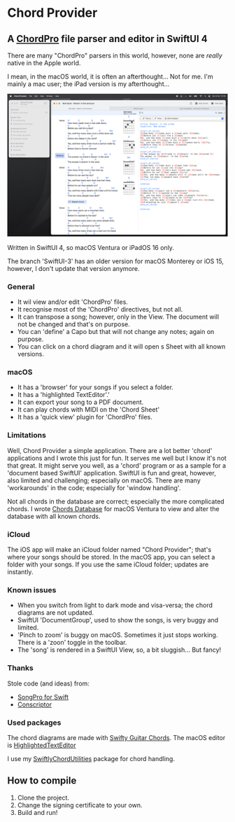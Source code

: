 # Chord Provider

## A [ChordPro](https://www.chordpro.org) file parser and editor in SwiftUI 4

There are many "ChordPro" parsers in this world, however, none are *really* native in the Apple world.

I mean, in the macOS world, it is often an afterthought... Not for me. I'm mainly a mac user; the iPad version is my afterthought...

![Chord Provider](https://github.com/Desbeers/Chord-Provider/raw/main/screenshot.png)

Written in SwiftUI 4, so macOS Ventura or iPadOS 16 only.

The branch 'SwiftUI-3' has an older version for macOS Monterey or iOS 15, however, I don't update that version anymore.

### General

- It wil view and/or edit 'ChordPro' files.
- It recognise most of the 'ChordPro' directives, but not all. 
- It can transpose a song; however, only in the View. The document will not be changed and that's on purpose.
- You can 'define' a Capo but that will not change any notes; again on purpose.
- You can click on a chord diagram and it will open s Sheet with all known versions.


### macOS

- It has a 'browser' for your songs if you select a folder.
- It has a 'highlighted TextEditor'.'
- It can export your song to a PDF document.
- It can play chords with MIDI on the 'Chord Sheet'
- It has a 'quick view' plugin for 'ChordPro' files.

### Limitations

Well, Chord Provider a simple application. There are a lot better 'chord' applications and I wrote this just for fun. It serves me well but I know it's not that great. It might serve you well, as a 'chord' program or as a sample for a 'document based SwiftUI' application. SwiftUI is fun and great, however, also limited and challenging; especially on macOS. There are many 'workarounds' in the code; especially for 'window handling'.

Not all chords in the database are correct; especially the more complicated chords. I wrote [Chords Database](https://github.com/Desbeers/Chords-Database) for macOS Ventura to view and alter the database with all known chords.

### iCloud

The iOS app will make an iCloud folder named "Chord Provider"; that's where your songs should be stored. In the macOS app, you can select a folder with your songs. If you use the same iCloud folder; updates are instantly.

### Known issues

- When you switch from light to dark mode and visa-versa; the chord diagrams are not updated.
- SwiftUI 'DocumentGroup', used to show the songs, is very buggy and limited.
- 'Pinch to zoom' is buggy on macOS. Sometimes it just stops working. There is a 'zoon' toggle in the toolbar.
- The 'song' is rendered in a SwiftUI View, so, a bit sluggish... But fancy!

### Thanks

Stole code (and ideas) from:

- [SongPro for Swift](https://github.com/SongProOrg/songpro-swift)
- [Conscriptor](https://github.com/dbarsamian/conscriptor)

### Used packages

The chord diagrams are made with [Swifty Guitar Chords](https://github.com/BeauNouvelle/SwiftyGuitarChords).
The macOS editor is [HighlightedTextEditor](https://github.com/kyle-n/HighlightedTextEditor)

I use my [SwiftlyChordUtilities](https://github.com/Desbeers/SwiftlyChordUtilities) package for chord handling.

## How to compile

1. Clone the project.
2. Change the signing certificate to your own.
2. Build and run!
